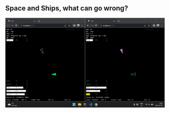 ## Space and Ships, what can go wrong?

<img src="./img/oids020-multi3.png" alt="drawing" style="width: 100em;"/>
